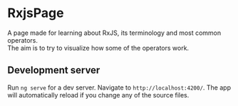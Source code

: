 # RxjsPage

A page made for learning about RxJS, its terminology and most common operators.  
The aim is to try to visualize how some of the operators work.

## Development server

Run `ng serve` for a dev server. Navigate to `http://localhost:4200/`. The app will automatically reload if you change any of the source files.